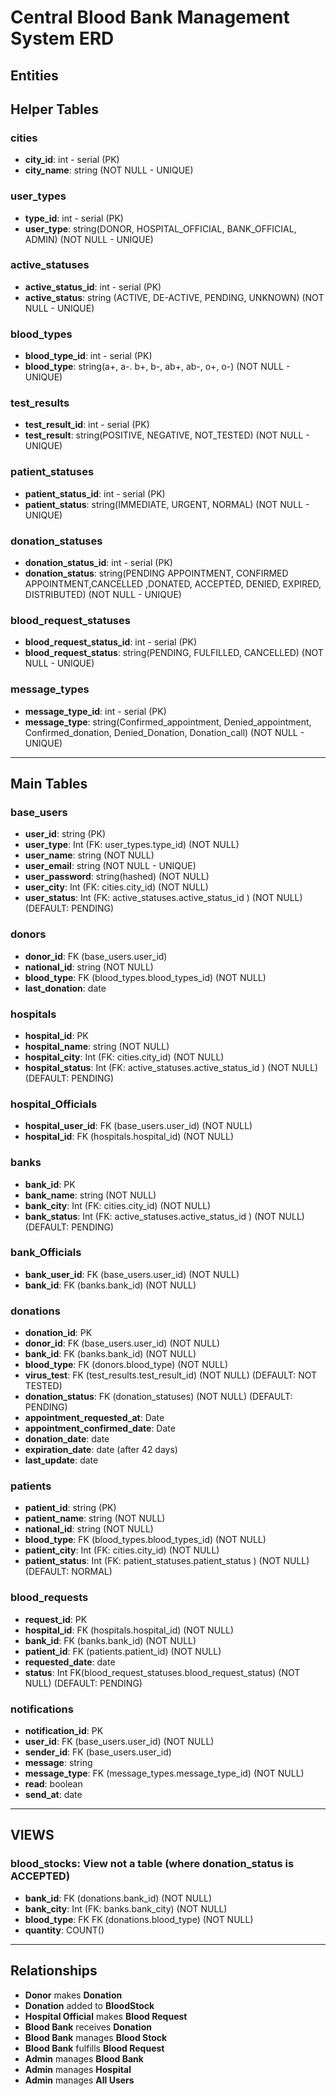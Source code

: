 # Central Blood Bank Management System ERD

## Entities

## Helper Tables

### cities

- **city_id**: int - serial (PK)
- **city_name**: string (NOT NULL - UNIQUE)

### user_types

- **type_id**: int - serial (PK)
- **user_type**: string(DONOR, HOSPITAL_OFFICIAL, BANK_OFFICIAL, ADMIN) (NOT NULL - UNIQUE)

### active_statuses

- **active_status_id**: int - serial (PK)
- **active_status**: string (ACTIVE, DE-ACTIVE, PENDING, UNKNOWN) (NOT NULL - UNIQUE)

### blood_types

- **blood_type_id**: int - serial (PK)
- **blood_type**: string(a+, a-. b+, b-, ab+, ab-, o+, o-) (NOT NULL - UNIQUE)

### test_results

- **test_result_id**: int - serial (PK)
- **test_result**: string(POSITIVE, NEGATIVE, NOT_TESTED) (NOT NULL - UNIQUE)

### patient_statuses

- **patient_status_id**: int - serial (PK)
- **patient_status**: string(IMMEDIATE, URGENT, NORMAL) (NOT NULL - UNIQUE)

### donation_statuses

- **donation_status_id**: int - serial (PK)
- **donation_status**: string(PENDING APPOINTMENT, CONFIRMED APPOINTMENT,CANCELLED ,DONATED, ACCEPTED, DENIED, EXPIRED, DISTRIBUTED) (NOT NULL - UNIQUE)

### blood_request_statuses

- **blood_request_status_id**: int - serial (PK)
- **blood_request_status**: string(PENDING, FULFILLED, CANCELLED) (NOT NULL - UNIQUE)

### message_types

- **message_type_id**: int - serial (PK)
- **message_type**: string(Confirmed_appointment, Denied_appointment, Confirmed_donation, Denied_Donation, Donation_call) (NOT NULL - UNIQUE)

---

## Main Tables

### base_users

- **user_id**: string (PK)
- **user_type**: Int (FK: user_types.type_id) (NOT NULL)
- **user_name**: string (NOT NULL)
- **user_email**: string (NOT NULL - UNIQUE)
- **user_password**: string(hashed) (NOT NULL)
- **user_city**: Int (FK: cities.city_id) (NOT NULL)
- **user_status**: Int (FK: active_statuses.active_status_id ) (NOT NULL) (DEFAULT: PENDING)

### donors

- **donor_id**: FK (base_users.user_id)
- **national_id**: string (NOT NULL)
- **blood_type**: FK (blood_types.blood_types_id) (NOT NULL)
- **last_donation**: date

### hospitals

- **hospital_id**: PK
- **hospital_name**: string (NOT NULL)
- **hospital_city**: Int (FK: cities.city_id) (NOT NULL)
- **hospital_status**: Int (FK: active_statuses.active_status_id ) (NOT NULL) (DEFAULT: PENDING)

### hospital_Officials

- **hospital_user_id**: FK (base_users.user_id) (NOT NULL)
- **hospital_id**: FK (hospitals.hospital_id) (NOT NULL)

### banks

- **bank_id**: PK
- **bank_name**: string (NOT NULL)
- **bank_city**: Int (FK: cities.city_id) (NOT NULL)
- **bank_status**: Int (FK: active_statuses.active_status_id ) (NOT NULL) (DEFAULT: PENDING)

### bank_Officials

- **bank_user_id**: FK (base_users.user_id) (NOT NULL)
- **bank_id**: FK (banks.bank_id) (NOT NULL)

### donations

- **donation_id**: PK
- **donor_id**: FK (base_users.user_id) (NOT NULL)
- **bank_id**: FK (banks.bank_id) (NOT NULL)
- **blood_type**: FK (donors.blood_type) (NOT NULL)
- **virus_test**: FK (test_results.test_result_id) (NOT NULL) (DEFAULT: NOT TESTED)
- **donation_status**: FK (donation_statuses) (NOT NULL) (DEFAULT: PENDING)
- **appointment_requested_at**: Date
- **appointment_confirmed_date**: Date
- **donation_date**: date
- **expiration_date**: date (after 42 days)
- **last_update**: date

### patients

- **patient_id**: string (PK)
- **patient_name**: string (NOT NULL)
- **national_id**: string (NOT NULL)
- **blood_type**: FK (blood_types.blood_types_id) (NOT NULL)
- **patient_city**: Int (FK: cities.city_id) (NOT NULL)
- **patient_status**: Int (FK: patient_statuses.patient_status ) (NOT NULL) (DEFAULT: NORMAL)

### blood_requests

- **request_id**: PK
- **hospital_id**: FK (hospitals.hospital_id) (NOT NULL)
- **bank_id**: FK (banks.bank_id) (NOT NULL)
- **patient_id**: FK (patients.patient_id) (NOT NULL)
- **requested_date**: date
- **status**: Int FK(blood_request_statuses.blood_request_status) (NOT NULL) (DEFAULT: PENDING)

### notifications

- **notification_id**: PK
- **user_id**: FK (base_users.user_id) (NOT NULL)
- **sender_id**: FK (base_users.user_id)
- **message**: string
- **message_type**: FK (message_types.message_type_id) (NOT NULL)
- **read**: boolean
- **send_at**: date

---

## VIEWS

### blood_stocks: View not a table (where donation_status is ACCEPTED)

- **bank_id**: FK (donations.bank_id) (NOT NULL)
- **bank_city**: Int (FK: banks.bank_city) (NOT NULL)
- **blood_type**: FK FK (donations.blood_type) (NOT NULL)
- **quantity**: COUNT()

---

## Relationships

- **Donor** makes **Donation**
- **Donation** added to **BloodStock**
- **Hospital Official** makes **Blood Request**
- **Blood Bank** receives **Donation**
- **Blood Bank** manages **Blood Stock**
- **Blood Bank** fulfills **Blood Request**
- **Admin** manages **Blood Bank**
- **Admin** manages **Hospital**
- **Admin** manages **All Users**
